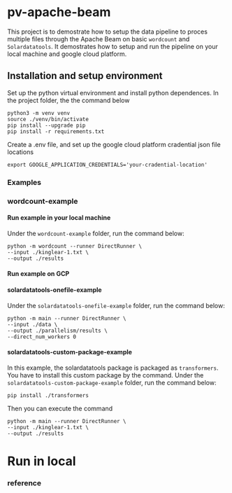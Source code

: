 # pv-apache-beam

This project is to demostrate how to setup the data pipeline to proces multiple files through the Apache Beam on basic `wordcount` and `Solardatatools`. It demostrates how to setup and run the pipeline on your local machine and google cloud platform.

## Installation and setup environment

Set up the python virtual environment and install python dependences. In the project folder, the the command below

```
python3 -m venv venv
source ./venv/bin/activate
pip install --upgrade pip
pip install -r requirements.txt
```

Create a .env file, and set up the google cloud platform cradential json file locations

```
export GOOGLE_APPLICATION_CREDENTIALS='your-cradential-location'
```

### Examples

### wordcount-example

#### Run example in your local machine

Under the `wordcount-example` folder, run the command below:

```
python -m wordcount --runner DirectRunner \
--input ./kinglear-1.txt \
--output ./results
```

#### Run example on GCP

#### solardatatools-onefile-example

Under the `solardatatools-onefile-example` folder, run the command below:

```
python -m main --runner DirectRunner \
--input ./data \
--output ./parallelism/results \
--direct_num_workers 0
```

#### solardatatools-custom-package-example

In this example, the solardatatools package is packaged as `transformers`. You have to install this custom package by the command.
Under the `solardatatools-custom-package-example` folder, run the command below:

```
pip install ./transformers
```

Then you can execute the command

```
python -m main --runner DirectRunner \
--input ./kinglear-1.txt \
--output ./results
```

# Run in local

### reference
